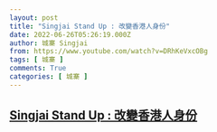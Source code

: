 ```yaml
---
layout: post
title: "Singjai Stand Up : 改變香港人身份"
date: 2022-06-26T05:26:19.000Z
author: 城寨 Singjai
from: https://www.youtube.com/watch?v=DRhKeVxcOBg
tags: [ 城寨 ]
comments: True
categories: [ 城寨 ]
---
```

<!--1656221179000-->
[Singjai Stand Up : 改變香港人身份](https://www.youtube.com/watch?v=DRhKeVxcOBg)
------

<div>

</div>
